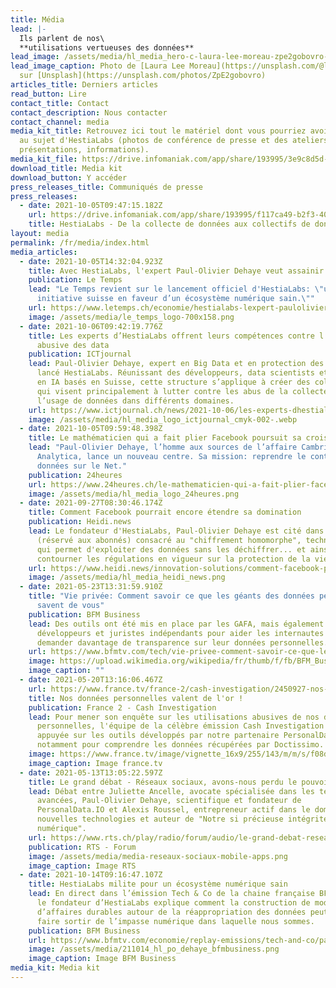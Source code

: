 ```yaml
---
title: Média
lead: |-
  Ils parlent de nos\
  **utilisations vertueuses des données**
lead_image: /assets/media/hl_media_hero-c-laura-lee-moreau-zpe2gobovro-unsplash-c.jpeg
lead_image_caption: Photo de [Laura Lee Moreau](https://unsplash.com/@laura_lee)
  sur [Unsplash](https://unsplash.com/photos/ZpE2gobovro)
articles_title: Derniers articles
read_button: Lire
contact_title: Contact
contact_description: Nous contacter
contact_channel: media
media_kit_title: Retrouvez ici tout le matériel dont vous pourriez avoir besoin
  au sujet d'HestiaLabs (photos de conférence de presse et des ateliers, logos,
  présentations, informations).
media_kit_file: https://drive.infomaniak.com/app/share/193995/3e9c8d5d-81f9-4a89-87e2-32a2678425b5
download_title: Media kit
download_button: Y accéder
press_releases_title: Communiqués de presse
press_releases:
  - date: 2021-10-05T09:47:15.182Z
    url: https://drive.infomaniak.com/app/share/193995/f117ca49-b2f3-400f-8510-f79790e9813b
    title: HestiaLabs - De la collecte de données aux collectifs de données
layout: media
permalink: /fr/media/index.html
media_articles:
  - date: 2021-10-05T14:32:04.923Z
    title: Avec HestiaLabs, l'expert Paul-Olivier Dehaye veut assainir le web
    publication: Le Temps
    lead: "Le Temps revient sur le lancement officiel d'HestiaLabs: \"une nouvelle
      initiative suisse en faveur d’un écosystème numérique sain.\""
    url: https://www.letemps.ch/economie/hestialabs-lexpert-paulolivier-dehaye-veut-assainir-web
    image: /assets/media/le_temps_logo-700x158.png
  - date: 2021-10-06T09:42:19.776Z
    title: Les experts d’HestiaLabs offrent leurs compétences contre l’exploitation
      abusive des data
    publication: ICTjournal
    lead: Paul-Olivier Dehaye, expert en Big Data et en protection des données, a
      lancé HestiaLabs. Réunissant des développeurs, data scientists et experts
      en IA basés en Suisse, cette structure s’applique à créer des collectifs
      qui visent principalement à lutter contre les abus de la collecte et de
      l’usage de données dans différents domaines.
    url: https://www.ictjournal.ch/news/2021-10-06/les-experts-dhestialabs-offrent-leurs-competences-contre-lexploitation-abusive-des
    image: /assets/media/hl_media_logo_ictjournal_cmyk-002-.webp
  - date: 2021-10-05T09:59:48.398Z
    title: Le mathématicien qui a fait plier Facebook poursuit sa croisade à Genève
    lead: "Paul-Olivier Dehaye, l’homme aux sources de l’affaire Cambridge
      Analytica, lance un nouveau centre. Sa mission: reprendre le contrôle des
      données sur le Net."
    publication: 24heures
    url: https://www.24heures.ch/le-mathematicien-qui-a-fait-plier-facebook-poursuit-sa-croisade-a-geneve-954234255892
    image: /assets/media/hl_media_logo_24heures.png
  - date: 2021-09-27T08:30:46.174Z
    title: Comment Facebook pourrait encore étendre sa domination
    publication: Heidi.news
    lead: Le fondateur d'HestiaLabs, Paul-Olivier Dehaye est cité dans cet article
      (réservé aux abonnés) consacré au "chiffrement homomorphe", technologie
      qui permet d'exploiter des données sans les déchiffrer... et ainsi de
      contourner les régulations en vigueur sur la protection de la vie privée.
    url: https://www.heidi.news/innovation-solutions/comment-facebook-pourrait-encore-etendre-sa-domination
    image: /assets/media/hl_media_heidi_news.png
  - date: 2021-05-23T13:31:59.910Z
    title: "Vie privée: Comment savoir ce que les géants des données personnelles
      savent de vous"
    publication: BFM Business
    lead: Des outils ont été mis en place par les GAFA, mais également par des
      développeurs et juristes indépendants pour aider les internautes à
      demander davantage de transparence sur leur données personnelles.
    url: https://www.bfmtv.com/tech/vie-privee-comment-savoir-ce-que-les-geants-des-donnees-personnelles-savent-de-vous_AN-202105230004.html
    image: https://upload.wikimedia.org/wikipedia/fr/thumb/f/fb/BFM_Business_logo_2016.svg/1024px-BFM_Business_logo_2016.svg.png
    image_caption: ""
  - date: 2021-05-20T13:16:06.467Z
    url: https://www.france.tv/france-2/cash-investigation/2450927-nos-donnees-personnelles-valent-de-l-or.html
    title: Nos données personnelles valent de l'or !
    publication: France 2 - Cash Investigation
    lead: Pour mener son enquête sur les utilisations abusives de nos données
      personnelles, l'équipe de la célèbre émission Cash Investigation s’est
      appuyée sur les outils développés par notre partenaire PersonalData.io,
      notamment pour comprendre les données récupérées par Doctissimo.
    image: https://www.france.tv/image/vignette_16x9/255/143/m/m/s/f08d7611-phpwonsmm_png.jpg
    image_caption: Image france.tv
  - date: 2021-05-13T13:05:22.597Z
    title: Le grand débat - Réseaux sociaux, avons-nous perdu le pouvoir?
    lead: Débat entre Juliette Ancelle, avocate spécialisée dans les technologies
      avancées, Paul-Olivier Dehaye, scientifique et fondateur de
      PersonalData.IO et Alexis Roussel, entrepreneur actif dans le domaine des
      nouvelles technologies et auteur de "Notre si précieuse intégrité
      numérique".
    url: https://www.rts.ch/play/radio/forum/audio/le-grand-debat-reseaux-sociaux-avons-nous-perdu-le-pouvoir?id=12176867
    publication: RTS - Forum
    image: /assets/media/media-reseaux-sociaux-mobile-apps.png
    image_caption: Image RTS
  - date: 2021-10-14T09:16:47.107Z
    title: HestiaLabs milite pour un écosystème numérique sain
    lead: En direct dans l’émission Tech & Co de la chaine française BFM Business,
      le fondateur d’HestiaLabs explique comment la construction de modèles
      d’affaires durables autour de la réappropriation des données peut nous
      faire sortir de l’impasse numérique dans laquelle nous sommes.
    publication: BFM Business
    url: https://www.bfmtv.com/economie/replay-emissions/tech-and-co/paul-olivier-dehaye-hestia-labs-hestia-labs-milite-pour-un-ecosysteme-numerique-sain-14-10_VN-202110140543.html
    image: /assets/media/211014_hl_po_dehaye_bfmbusiness.png
    image_caption: Image BFM Business
media_kit: Media kit
---
```


